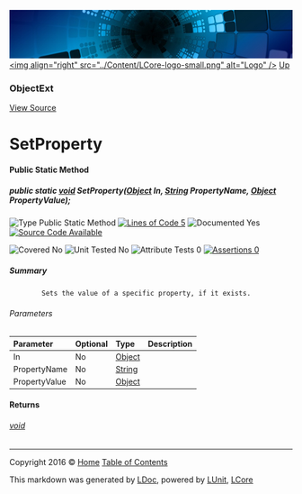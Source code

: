 ![](../Content/LCore-banner-small.png "")
[&lt;img align=&quot;right&quot; src=&quot;../Content/LCore-logo-small.png&quot; alt=&quot;Logo&quot; /&gt;](../../README.md)
[Up](ObjectExt.md)

### ObjectExt
[View Source](../Extensions/Reference%20Types/ObjectExt.cs)

# SetProperty

#### Public Static Method

##### public static <a href="https://msdn.microsoft.com/en-us/library/system.void.aspx" alt="">void</a> SetProperty(<a href="https://msdn.microsoft.com/en-us/library/system.object.aspx" alt="">Object</a> In, <a href="https://msdn.microsoft.com/en-us/library/system.string.aspx" alt="">String</a> PropertyName, <a href="https://msdn.microsoft.com/en-us/library/system.object.aspx" alt="">Object</a> PropertyValue);

![Type Public Static Method](http://b.repl.ca/v1/Type-Public%20Static%20Method-Blue.png "") [![Lines of Code 5](http://b.repl.ca/v1/Lines%20of%20Code-5-blue.png "")](../Extensions/Reference%20Types/ObjectExt.cs#L124)    ![Documented Yes](http://b.repl.ca/v1/Documented-Yes-brightgreen.png "") [![Source Code Available](http://b.repl.ca/v1/Source%20Code-Available-brightgreen.png "")](../Extensions/Reference%20Types/ObjectExt.cs#L124)

![Covered No](http://b.repl.ca/v1/Covered-No-red.png "") ![Unit Tested No](http://b.repl.ca/v1/Unit%20Tested-No-lightgrey.png "") ![Attribute Tests 0](http://b.repl.ca/v1/Attribute%20Tests-0-lightgrey.png "") [![Assertions 0](http://b.repl.ca/v1/Assertions-0-lightgrey.png "")](../Extensions/Reference%20Types/ObjectExt.cs)

##### Summary

            Sets the value of a specific property, if it exists.
            

###### Parameters

Parameter | Optional | Type | Description
:---  | :---  | :---  | :--- 
In | No | [Object](https://msdn.microsoft.com/en-us/library/system.object.aspx) | 
PropertyName | No | [String](https://msdn.microsoft.com/en-us/library/system.string.aspx) | 
PropertyValue | No | [Object](https://msdn.microsoft.com/en-us/library/system.object.aspx) | 


#### Returns

###### [void](https://msdn.microsoft.com/en-us/library/system.void.aspx)



---

Copyright 2016 &copy; [Home](../../README.md) [Table of Contents](../../TableOfContents.md)

This markdown was generated by [LDoc](https://github.com/CodeSingularity/LDoc), powered by [LUnit](https://github.com/CodeSingularity/LUnit), [LCore](https://github.com/CodeSingularity/LCore)
